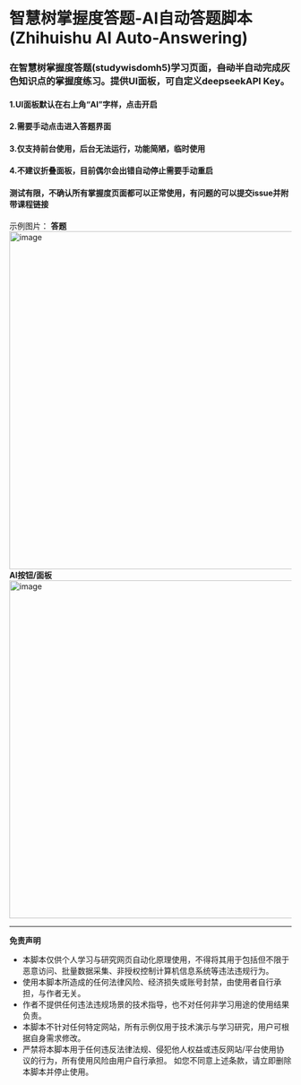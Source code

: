 # 智慧树掌握度答题-AI自动答题脚本 (Zhihuishu AI Auto-Answering)
### 在智慧树掌握度答题(studywisdomh5)学习页面，~~自动~~半自动完成灰色知识点的掌握度练习。提供UI面板，可自定义deepseekAPI Key。
#### 1.UI面板默认在右上角“AI”字样，点击开启
#### 2.需要手动点击进入答题界面
#### 3.仅支持前台使用，后台无法运行，功能简陋，临时使用
#### 4.不建议折叠面板，目前偶尔会出错自动停止需要手动重启
#### 测试有限，不确认所有掌握度页面都可以正常使用，有问题的可以提交issue并附带课程链接
示例图片：
**答题**
<img width="1245" height="603" alt="image" src="https://github.com/user-attachments/assets/bb4bab3e-43ce-4d52-aa8e-1f03e33afdab" />
**AI按钮/面板**
<img width="1245" height="603" alt="image" src="https://github.com/user-attachments/assets/01f8d811-bd19-4903-bbe8-b4b827277b7d" />

---
**免责声明**
- 本脚本仅供个人学习与研究网页自动化原理使用，不得将其用于包括但不限于恶意访问、批量数据采集、非授权控制计算机信息系统等违法违规行为。
- 使用本脚本所造成的任何法律风险、经济损失或账号封禁，由使用者自行承担，与作者无关。
- 作者不提供任何违法违规场景的技术指导，也不对任何非学习用途的使用结果负责。
- 本脚本不针对任何特定网站，所有示例仅用于技术演示与学习研究，用户可根据自身需求修改。
- 严禁将本脚本用于任何违反法律法规、侵犯他人权益或违反网站/平台使用协议的行为，所有使用风险由用户自行承担。 如您不同意上述条款，请立即删除本脚本并停止使用。
